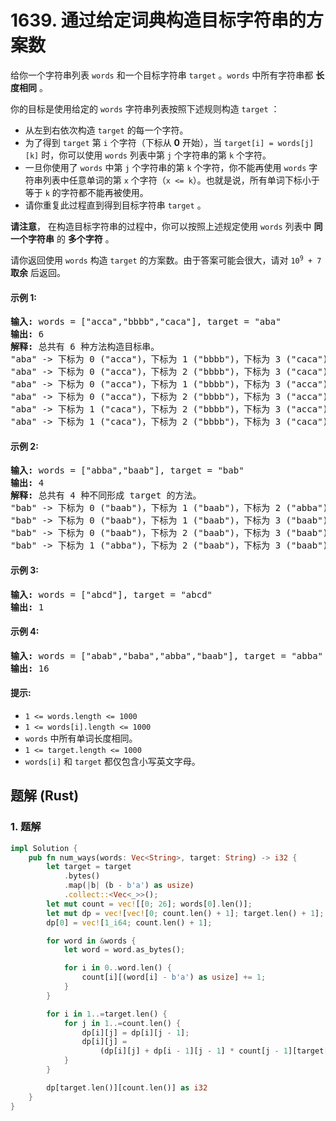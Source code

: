 # 1639. 通过给定词典构造目标字符串的方案数
给你一个字符串列表 `words` 和一个目标字符串 `target` 。`words` 中所有字符串都 **长度相同**  。

你的目标是使用给定的 `words` 字符串列表按照下述规则构造 `target` ：
* 从左到右依次构造 `target` 的每一个字符。
* 为了得到 `target` 第 `i` 个字符（下标从 **0** 开始），当 `target[i] = words[j][k]` 时，你可以使用 `words` 列表中第 `j` 个字符串的第 `k` 个字符。
* 一旦你使用了 `words` 中第 `j` 个字符串的第 `k` 个字符，你不能再使用 `words` 字符串列表中任意单词的第 `x` 个字符（`x <= k`）。也就是说，所有单词下标小于等于 `k` 的字符都不能再被使用。
* 请你重复此过程直到得到目标字符串 `target` 。

**请注意**， 在构造目标字符串的过程中，你可以按照上述规定使用 `words` 列表中 **同一个字符串** 的 **多个字符** 。

请你返回使用 `words` 构造 `target` 的方案数。由于答案可能会很大，请对 <code>10<sup>9</sup> + 7</code> **取余** 后返回。

#### 示例 1:
<pre>
<strong>输入:</strong> words = ["acca","bbbb","caca"], target = "aba"
<strong>输出:</strong> 6
<strong>解释:</strong> 总共有 6 种方法构造目标串。
"aba" -> 下标为 0 ("acca")，下标为 1 ("bbbb")，下标为 3 ("caca")
"aba" -> 下标为 0 ("acca")，下标为 2 ("bbbb")，下标为 3 ("caca")
"aba" -> 下标为 0 ("acca")，下标为 1 ("bbbb")，下标为 3 ("acca")
"aba" -> 下标为 0 ("acca")，下标为 2 ("bbbb")，下标为 3 ("acca")
"aba" -> 下标为 1 ("caca")，下标为 2 ("bbbb")，下标为 3 ("acca")
"aba" -> 下标为 1 ("caca")，下标为 2 ("bbbb")，下标为 3 ("caca")
</pre>

#### 示例 2:
<pre>
<strong>输入:</strong> words = ["abba","baab"], target = "bab"
<strong>输出:</strong> 4
<strong>解释:</strong> 总共有 4 种不同形成 target 的方法。
"bab" -> 下标为 0 ("baab")，下标为 1 ("baab")，下标为 2 ("abba")
"bab" -> 下标为 0 ("baab")，下标为 1 ("baab")，下标为 3 ("baab")
"bab" -> 下标为 0 ("baab")，下标为 2 ("baab")，下标为 3 ("baab")
"bab" -> 下标为 1 ("abba")，下标为 2 ("baab")，下标为 3 ("baab")
</pre>

#### 示例 3:
<pre>
<strong>输入:</strong> words = ["abcd"], target = "abcd"
<strong>输出:</strong> 1
</pre>

#### 示例 4:
<pre>
<strong>输入:</strong> words = ["abab","baba","abba","baab"], target = "abba"
<strong>输出:</strong> 16
</pre>

#### 提示:
* `1 <= words.length <= 1000`
* `1 <= words[i].length <= 1000`
* `words` 中所有单词长度相同。
* `1 <= target.length <= 1000`
* `words[i]` 和 `target` 都仅包含小写英文字母。

## 题解 (Rust)

### 1. 题解
```Rust
impl Solution {
    pub fn num_ways(words: Vec<String>, target: String) -> i32 {
        let target = target
            .bytes()
            .map(|b| (b - b'a') as usize)
            .collect::<Vec<_>>();
        let mut count = vec![[0; 26]; words[0].len()];
        let mut dp = vec![vec![0; count.len() + 1]; target.len() + 1];
        dp[0] = vec![1_i64; count.len() + 1];

        for word in &words {
            let word = word.as_bytes();

            for i in 0..word.len() {
                count[i][(word[i] - b'a') as usize] += 1;
            }
        }

        for i in 1..=target.len() {
            for j in 1..=count.len() {
                dp[i][j] = dp[i][j - 1];
                dp[i][j] =
                    (dp[i][j] + dp[i - 1][j - 1] * count[j - 1][target[i - 1]]) % 1_000_000_007;
            }
        }

        dp[target.len()][count.len()] as i32
    }
}
```
